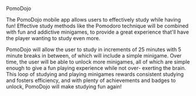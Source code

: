 PomoDojo


The PomoDojo mobile app allows users to effectively study while having fun! Effective study methods like the Pomodoro technique will be combined
with fun and addictive minigames, to provide a great experience that'll have the player wanting to study even more. 

PomoDojo will allow the user to study in increments of 25 minutes with 5 minute breaks in between, of which will include a simple minigame. 
Over time, the user will be able to unlock more minigames, all of which are simple enough to give a fun playing experience while not over-
exerting the brain. This loop of studying and playing minigames rewards consistent studying and fosters efficiency, and with plenty of
achievements and badges to unlock, PomoDojo will make studying fun again!
